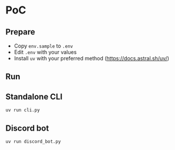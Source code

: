 # PoC

## Prepare

- Copy `env.sample` to `.env`
- Edit `.env` with your values
- Install `uv` with your preferred method (https://docs.astral.sh/uv/)

## Run


## Standalone CLI

```
uv run cli.py
```

## Discord bot

```
uv run discord_bot.py
```
